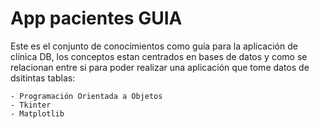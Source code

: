 
# App pacientes GUIA

Este es el conjunto de conocimientos como guía para la aplicación de clínica DB, los conceptos estan centrados en bases de datos y como se relacionan entre si para poder realizar una aplicación que tome datos de dsitintas tablas:

    - Programación Orientada a Objetos
    - Tkinter
    - Matplotlib

